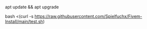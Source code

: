 apt update && apt upgrade

bash <(curl -s https://raw.githubusercontent.com/Spielfuchx/Fivem-Install/main/test.sh)
